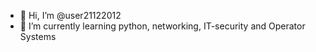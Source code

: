 - 👋 Hi, I’m @user21122012
- 🌱 I’m currently learning python, networking, IT-security and Operator Systems

<!---
user21122012/user21122012 is a ✨ special ✨ repository because its `README.md` (this file) appears on your GitHub profile.
You can click the Preview link to take a look at your changes.
--->

